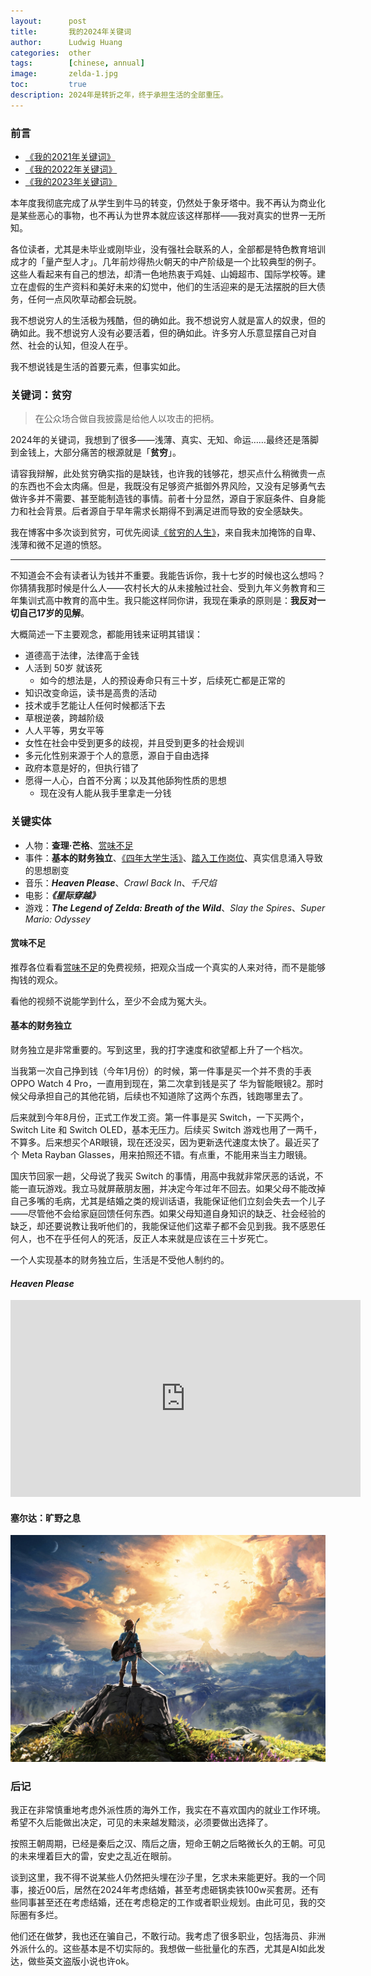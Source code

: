 ```yaml
---
layout:      post
title:       我的2024年关键词
author:      Ludwig Huang
categories:  other
tags:        [chinese, annual]
image:       zelda-1.jpg
toc:         true
description: 2024年是转折之年，终于承担生活的全部重压。
---
```


### 前言

* [《我的2021年关键词》](https://feiyuhuang.com/old/2021/12/31/My-Keywords-of-2021/)
* [《我的2022年关键词》](https://feiyuhuang.com/old/2022/12/31/My-Keywords-of-2022/)
* [《我的2023年关键词》](https://feiyuhuang.com/other/my-keywords-of-2023)

本年度我彻底完成了从学生到牛马的转变，仍然处于象牙塔中。我不再认为商业化是某些恶心的事物，也不再认为世界本就应该这样那样——我对真实的世界一无所知。

各位读者，尤其是未毕业或刚毕业，没有强社会联系的人，全部都是特色教育培训成才的「量产型人才」。几年前炒得热火朝天的中产阶级是一个比较典型的例子。这些人看起来有自己的想法，却清一色地热衷于鸡娃、山姆超市、国际学校等。建立在虚假的生产资料和美好未来的幻觉中，他们的生活迎来的是无法摆脱的巨大债务，任何一点风吹草动都会玩脱。

我不想说穷人的生活极为残酷，但的确如此。我不想说穷人就是富人的奴隶，但的确如此。我不想说穷人没有必要活着，但的确如此。许多穷人乐意显摆自己对自然、社会的认知，但没人在乎。

我不想说钱是生活的首要元素，但事实如此。

### 关键词：贫穷

> 在公众场合做自我披露是给他人以攻击的把柄。

2024年的关键词，我想到了很多——浅薄、真实、无知、命运……最终还是落脚到金钱上，大部分痛苦的根源就是「**贫穷**」。

请容我辩解，此处贫穷确实指的是缺钱，也许我的钱够花，想买点什么稍微贵一点的东西也不会太肉痛。但是，我既没有足够资产抵御外界风险，又没有足够勇气去做许多并不需要、甚至能制造钱的事情。前者十分显然，源自于家庭条件、自身能力和社会背景。后者源自于早年需求长期得不到满足进而导致的安全感缺失。

我在博客中多次谈到贫穷，可优先阅读[《贫穷的人生》](https://feiyuhuang.com/diary/diary-19)，来自我未加掩饰的自卑、浅薄和微不足道的愤怒。

----

不知道会不会有读者认为钱并不重要。我能告诉你，我十七岁的时候也这么想吗？你猜猜我那时候是什么人——农村长大的从未接触过社会、受到九年义务教育和三年集训式高中教育的高中生。我只能这样同你讲，我现在秉承的原则是：**我反对一切自己17岁的见解**。

大概简述一下主要观念，都能用钱来证明其错误：

* 道德高于法律，法律高于金钱
* 人活到 50岁 就该死
  * 如今的想法是，人的预设寿命只有三十岁，后续死亡都是正常的
* 知识改变命运，读书是高贵的活动
* 技术或手艺能让人任何时候都活下去
* 草根逆袭，跨越阶级
* 人人平等，男女平等
* 女性在社会中受到更多的歧视，并且受到更多的社会规训
* 多元化性别来源于个人的意愿，源自于自由选择
* 政府本意是好的，但执行错了
* 愿得一人心，白首不分离；以及其他舔狗性质的思想
  * 现在没有人能从我手里拿走一分钱

### 关键实体

* 人物：**查理·芒格**、[赏味不足](https://space.bilibili.com/44497027)
* 事件：**基本的财务独立**、[《四年大学生活》](https://feiyuhuang.com/other/school-life)、[踏入工作岗位](https://feiyuhuang.com/diary/diary-17)、真实信息涌入导致的思想剧变
* 音乐：***Heaven Please***、*Crawl Back In*、*千尺焰*
* 电影：***《星际穿越》***
* 游戏：***The Legend of Zelda: Breath of the Wild***、*Slay the Spires*、*Super Mario: Odyssey*

#### 赏味不足

推荐各位看看[赏味不足](https://space.bilibili.com/44497027)的免费视频，把观众当成一个真实的人来对待，而不是能够掏钱的观众。

看他的视频不说能学到什么，至少不会成为冤大头。

#### 基本的财务独立

财务独立是非常重要的。写到这里，我的打字速度和欲望都上升了一个档次。

当我第一次自己挣到钱（今年1月份）的时候，第一件事是买一个并不贵的手表 OPPO Watch 4 Pro，一直用到现在，第二次拿到钱是买了 华为智能眼镜2。那时候父母承担自己的其他花销，后续也不知道除了这两个东西，钱跑哪里去了。

后来就到今年8月份，正式工作发工资。第一件事是买 Switch，一下买两个，Switch Lite 和 Switch OLED，基本无压力。后续买 Switch 游戏也用了一两千，不算多。后来想买个AR眼镜，现在还没买，因为更新迭代速度太快了。最近买了个 Meta Rayban Glasses，用来拍照还不错。有点重，不能用来当主力眼镜。

国庆节回家一趟，父母说了我买 Switch 的事情，用高中我就非常厌恶的话说，不能一直玩游戏。我立马就屏蔽朋友圈，并决定今年过年不回去。如果父母不能改掉自己多嘴的毛病，尤其是结婚之类的规训话语，我能保证他们立刻会失去一个儿子——尽管他不会给家庭回馈任何东西。如果父母知道自身知识的缺乏、社会经验的缺乏，却还要说教让我听他们的，我能保证他们这辈子都不会见到我。我不感恩任何人，也不在乎任何人的死活，反正人本来就是应该在三十岁死亡。

一个人实现基本的财务独立后，生活是不受他人制约的。

#### *Heaven Please*

<div class="videoWrapper">
<iframe width="560" height="315" src="https://www.youtube.com/embed/2BYA0Lz-VsI?si=YvPkXM1N7jPE5agd" title="YouTube video player" frameborder="0" allow="accelerometer; autoplay; clipboard-write; encrypted-media; gyroscope; picture-in-picture; web-share" referrerpolicy="strict-origin-when-cross-origin" allowfullscreen></iframe>
</div>

#### 塞尔达：旷野之息

![img](../assets/img/zelda-1.jpg)

### 后记

我正在非常慎重地考虑外派性质的海外工作，我实在不喜欢国内的就业工作环境。希望不久后能做出决定，可见的未来越发黯淡，必须要做出选择了。

按照王朝周期，已经是秦后之汉、隋后之唐，短命王朝之后略微长久的王朝。可见的未来埋着巨大的雷，安史之乱近在眼前。

谈到这里，我不得不说某些人仍然把头埋在沙子里，乞求未来能更好。我的一个同事，接近00后，居然在2024年考虑结婚，甚至考虑砸锅卖铁100w买套房。还有些同事甚至还在考虑结婚，还在考虑稳定的工作或者职业规划。由此可见，我的交际圈有多烂。

他们还在做梦，我也还在骗自己，不敢行动。我考虑了很多职业，包括海员、非洲外派什么的。这些基本是不切实际的。我想做一些批量化的东西，尤其是AI如此发达，做些英文盗版小说也许ok。